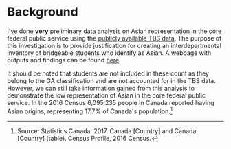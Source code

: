 # Background

I've done **very** preliminary data analysis on Asian representation in the core federal public service using the [publicly available TBS data](https://www.canada.ca/en/treasury-board-secretariat/services/innovation/human-resources-statistics/diversity-inclusion-statistics/distribution-public-service-canada-employees-designated-sub-group-department-members-visible-minorities.html). The purpose of this investigation is to provide justification for creating an interdepartmental inventory of bridgeable students who identify as Asian. A webpage with outputs and findings can be found [here](https://klaxonklaxoff.github.io/nafe_stats/).

It should be noted that students are not included in these count as they belong to the GA classification and are not accounted for in the TBS data. However, we can still take information gained from this analysis to demonstrate the low representation of Asian in the core federal public service. In the 2016 Census 6,095,235 people in Canada reported having Asian origins, representing 17.7% of Canada's population.[^1]

[^1]: Source: Statistics Canada. 2017. Canada [Country] and Canada [Country] (table). Census Profile, 2016 Census.
